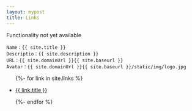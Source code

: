 ```yaml
---
layout: mypost
title: Links
---
```

Functionality not yet available

```
Name：{{ site.title }}
Descriptio：{{ site.description }}
URL：{{ site.domainUrl }}{{ site.baseurl }}
Avatar：{{ site.domainUrl }}{{ site.baseurl }}/static/img/logo.jpg
```

<ul>
  {%- for link in site.links %}
  <li>
    <p><a href="{{ link.url }}" title="{{ link.desc }}" target="_blank" >{{ link.title }}</a></p>
  </li>
  {%- endfor %}
</ul>
